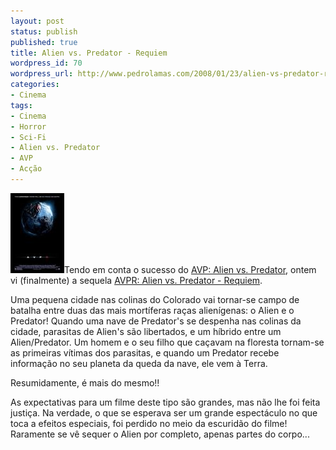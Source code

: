 ```yaml
---
layout: post
status: publish
published: true
title: Alien vs. Predator - Requiem
wordpress_id: 70
wordpress_url: http://www.pedrolamas.com/2008/01/23/alien-vs-predator-requiem/
categories:
- Cinema
tags:
- Cinema
- Horror
- Sci-Fi
- Alien vs. Predator
- AVP
- Acção
---
```

[![Alien vs. Predator - Requiem](/wp-content/uploads/2008/01/avpr.thumbnail.jpg)](/wp-content/uploads/2008/01/avpr.jpg "Alien vs. Predator - Requiem")Tendo em conta o sucesso do [AVP: Alien vs. Predator](http://www.imdb.com/title/tt0370263/), ontem vi (finalmente) a sequela [AVPR: Alien vs. Predator - Requiem](http://www.imdb.com/title/tt0758730/).

Uma pequena cidade nas colinas do Colorado vai tornar-se campo de batalha entre duas das mais mortíferas raças alienígenas: o Alien e o Predator! Quando uma nave de Predator's se despenha nas colinas da cidade, parasitas de Alien's são libertados, e um híbrido entre um Alien/Predator. Um homem e o seu filho que caçavam na floresta tornam-se as primeiras vítimas dos parasitas, e quando um Predator recebe informação no seu planeta da queda da nave, ele vem à Terra.

Resumidamente, é mais do mesmo!!

As expectativas para um filme deste tipo são grandes, mas não lhe foi feita justiça. Na verdade, o que se esperava ser um grande espectáculo no que toca a efeitos especiais, foi perdido no meio da escuridão do filme! Raramente se vê sequer o Alien por completo, apenas partes do corpo...
